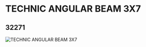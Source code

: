# TECHNIC ANGULAR BEAM 3X7
## 32271
![TECHNIC ANGULAR BEAM 3X7](https://lc-www-live-s.legocdn.com/media/bricks/5/2/4140327.jpg)